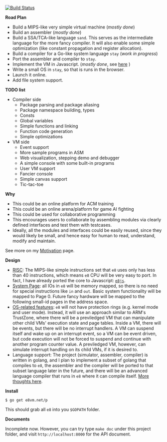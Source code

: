 [![Build Status](https://travis-ci.org/h8liu/e8.png?branch=master)](https://travis-ci.org/h8liu/e8)

**Road Plan**

- Build a MIPS-like very simple virtual machine (*mostly done*)
- Build an assembler (*mostly done*)
- Build a SSA/TCA-like language `sand`. This serves as the intermediate language for the
  more fancy compiler. It will also enable some simple optimization (like constant
  propagation and register allocation).
- Build a compiler for a Go-like system language `stay` (*work in progress*)
- Port the assembler and compiler to `stay`.
- Implement the VM in Javascript. (*mostly done*, see [here](https://e8vm.net/pjs) )
- Write a small OS in `stay`, so that is runs in the browser.
- Launch it online.
- Add file system support.

**TODO list**

- Compiler side
  - Package parsing and package aliasing
  - Package namespace building, types
  - Consts
  - Global variables
  - Simple functions and linking
  - Function code generation
  - Simple optimizations
- VM side
  - Event support
  - More sample programs in ASM
  - Web visualization, stepping demo and debugger
  - A simple console with some built-in programs
  - User VM support
  - Fancier console
  - Simple canvas support
  - Tic-tac-toe

**Why**

- This could be an online platform for ACM training
- This could be an online arena/platform for game AI fighting
- This could be used for collaborative programming
- This encourages users to collaborate by assembling modules via clearly
  defined interfaces and test them with testcases.
- Ideally, all the modules and interfaces could be easily reused, since they
  would likely be small, and hence easy for human to read, understand, modify
  and maintain.

See more on my [Motivation](https://e8vm.net/p/wiki/Motivation) page.

**Design**

- [RISC](https://e8vm.net/p/wiki/RISC-Specification): The MIPS-like
  simple instructions set that `e8` uses only has less than 40 instructions,
  which means `e8` CPU will be very easy to port. In fact, I have already
  ported the core to Javascript: [`e8js`](https://e8vm.net/pjs).
- [System Page](https://e8vm.net/p/wiki/Page-0:-System-page): all IOs
  in `e8` will be memory mapped, so there is no need for special instructions
  like `in` and `out`. Basic system functionality will be mapped to Page 0.
  Future fancy hardware will be mapped to the following small-id pages in the
  address space.
- [OS-related features](https://e8vm.net/p/wiki/Interrupts-and-Operating-System): 
  `e8` will not have protection rings (e.g. kernel mode and user mode).
  Instead, it will use an approach similar to ARM's TrustZone, where there will
  be a previledged VM that can manipulate other child VMs' execution state and
  page tables. Inside a VM, there will be events, but there will be no
  interrupt handlers. A VM can suspend itself and wake up on an interrupt
  event, so a VM can be event driven, but code execution will not be forced to
  suspend and continue with another program counter value. A previledged VM,
  however, can simulate interrupt handling on its child VMs, if it is desired
  to.
- Language support: The project (simulator, assembler, compiler) is written in
  golang, and I plan to implement a subset of golang that compiles to `e8`, the
  assembler and the compiler will be ported to that subset language later in
  the future, and there will be an advanced language compiler that runs in `e8`
  where it can compile itself. 
  [More thoughts here](https://e8vm.net/p/wiki/Thoughts-on-Language).

**Install**

`$ go get e8vm.net/p`

This should grab all `e8` into you `$GOPATH` folder.

**Documents**

Incomplete now. However, you can try type `make doc` under this project folder, 
and visit `http://localhost:8000` for the API document.

